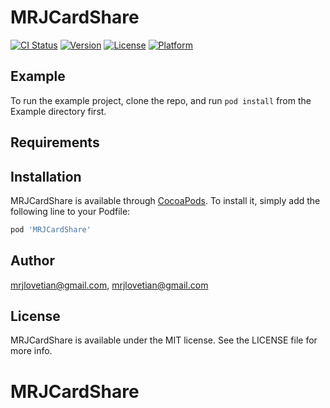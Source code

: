 # MRJCardShare

[![CI Status](http://img.shields.io/travis/mrjlovetian@gmail.com/MRJCardShare.svg?style=flat)](https://travis-ci.org/mrjlovetian@gmail.com/MRJCardShare)
[![Version](https://img.shields.io/cocoapods/v/MRJCardShare.svg?style=flat)](http://cocoapods.org/pods/MRJCardShare)
[![License](https://img.shields.io/cocoapods/l/MRJCardShare.svg?style=flat)](http://cocoapods.org/pods/MRJCardShare)
[![Platform](https://img.shields.io/cocoapods/p/MRJCardShare.svg?style=flat)](http://cocoapods.org/pods/MRJCardShare)

## Example

To run the example project, clone the repo, and run `pod install` from the Example directory first.

## Requirements

## Installation

MRJCardShare is available through [CocoaPods](http://cocoapods.org). To install
it, simply add the following line to your Podfile:

```ruby
pod 'MRJCardShare'
```

## Author

mrjlovetian@gmail.com, mrjlovetian@gmail.com

## License

MRJCardShare is available under the MIT license. See the LICENSE file for more info.
# MRJCardShare
